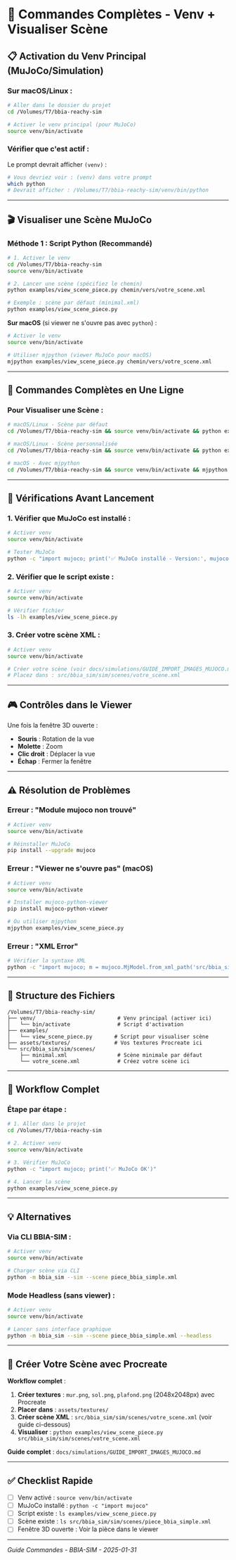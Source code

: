 # 🚀 Commandes Complètes - Venv + Visualiser Scène

## 📋 Activation du Venv Principal (MuJoCo/Simulation)

### **Sur macOS/Linux** :

```bash
# Aller dans le dossier du projet
cd /Volumes/T7/bbia-reachy-sim

# Activer le venv principal (pour MuJoCo)
source venv/bin/activate
```

### **Vérifier que c'est actif** :

Le prompt devrait afficher `(venv)` :
```bash
# Vous devriez voir : (venv) dans votre prompt
which python
# Devrait afficher : /Volumes/T7/bbia-reachy-sim/venv/bin/python
```

---

## 🎬 Visualiser une Scène MuJoCo

### **Méthode 1 : Script Python** (Recommandé)

```bash
# 1. Activer le venv
cd /Volumes/T7/bbia-reachy-sim
source venv/bin/activate

# 2. Lancer une scène (spécifiez le chemin)
python examples/view_scene_piece.py chemin/vers/votre_scene.xml

# Exemple : scène par défaut (minimal.xml)
python examples/view_scene_piece.py
```

**Sur macOS** (si viewer ne s'ouvre pas avec `python`) :
```bash
# Activer le venv
source venv/bin/activate

# Utiliser mjpython (viewer MuJoCo pour macOS)
mjpython examples/view_scene_piece.py chemin/vers/votre_scene.xml
```

---

## 📝 Commandes Complètes en Une Ligne

### **Pour Visualiser une Scène** :

```bash
# macOS/Linux - Scène par défaut
cd /Volumes/T7/bbia-reachy-sim && source venv/bin/activate && python examples/view_scene_piece.py

# macOS/Linux - Scène personnalisée
cd /Volumes/T7/bbia-reachy-sim && source venv/bin/activate && python examples/view_scene_piece.py src/bbia_sim/sim/scenes/votre_scene.xml

# macOS - Avec mjpython
cd /Volumes/T7/bbia-reachy-sim && source venv/bin/activate && mjpython examples/view_scene_piece.py chemin/vers/scene.xml
```

---

## 🔧 Vérifications Avant Lancement

### **1. Vérifier que MuJoCo est installé** :

```bash
# Activer venv
source venv/bin/activate

# Tester MuJoCo
python -c "import mujoco; print('✅ MuJoCo installé - Version:', mujoco.__version__)"
```

### **2. Vérifier que le script existe** :

```bash
# Activer venv
source venv/bin/activate

# Vérifier fichier
ls -lh examples/view_scene_piece.py
```

### **3. Créer votre scène XML** :

```bash
# Activer venv
source venv/bin/activate

# Créer votre scène (voir docs/simulations/GUIDE_IMPORT_IMAGES_MUJOCO.md)
# Placez dans : src/bbia_sim/sim/scenes/votre_scene.xml
```

---

## 🎮 Contrôles dans le Viewer

Une fois la fenêtre 3D ouverte :
- **Souris** : Rotation de la vue
- **Molette** : Zoom
- **Clic droit** : Déplacer la vue
- **Échap** : Fermer la fenêtre

---

## ⚠️ Résolution de Problèmes

### **Erreur : "Module mujoco non trouvé"**

```bash
# Activer venv
source venv/bin/activate

# Réinstaller MuJoCo
pip install --upgrade mujoco
```

### **Erreur : "Viewer ne s'ouvre pas" (macOS)**

```bash
# Activer venv
source venv/bin/activate

# Installer mujoco-python-viewer
pip install mujoco-python-viewer

# Ou utiliser mjpython
mjpython examples/view_scene_piece.py
```

### **Erreur : "XML Error"**

```bash
# Vérifier la syntaxe XML
python -c "import mujoco; m = mujoco.MjModel.from_xml_path('src/bbia_sim/sim/scenes/piece_bbia_simple.xml'); print('✅ XML valide')"
```

---

## 📁 Structure des Fichiers

```
/Volumes/T7/bbia-reachy-sim/
├── venv/                          # Venv principal (activer ici)
│   └── bin/activate               # Script d'activation
├── examples/
│   └── view_scene_piece.py       # Script pour visualiser scène
├── assets/textures/              # Vos textures Procreate ici
└── src/bbia_sim/sim/scenes/
    ├── minimal.xml                # Scène minimale par défaut
    └── votre_scene.xml            # Créez votre scène ici
```

---

## 🔄 Workflow Complet

### **Étape par étape** :

```bash
# 1. Aller dans le projet
cd /Volumes/T7/bbia-reachy-sim

# 2. Activer venv
source venv/bin/activate

# 3. Vérifier MuJoCo
python -c "import mujoco; print('✅ MuJoCo OK')"

# 4. Lancer la scène
python examples/view_scene_piece.py
```

---

## 💡 Alternatives

### **Via CLI BBIA-SIM** :

```bash
# Activer venv
source venv/bin/activate

# Charger scène via CLI
python -m bbia_sim --sim --scene piece_bbia_simple.xml
```

### **Mode Headless** (sans viewer) :

```bash
# Activer venv
source venv/bin/activate

# Lancer sans interface graphique
python -m bbia_sim --sim --scene piece_bbia_simple.xml --headless
```

---

## 🎨 Créer Votre Scène avec Procreate

**Workflow complet** :

1. **Créer textures** : `mur.png`, `sol.png`, `plafond.png` (2048x2048px) avec Procreate
2. **Placer dans** : `assets/textures/`
3. **Créer scène XML** : `src/bbia_sim/sim/scenes/votre_scene.xml` (voir guide ci-dessous)
4. **Visualiser** : `python examples/view_scene_piece.py src/bbia_sim/sim/scenes/votre_scene.xml`

**Guide complet** : `docs/simulations/GUIDE_IMPORT_IMAGES_MUJOCO.md`

---

## ✅ Checklist Rapide

- [ ] Venv activé : `source venv/bin/activate`
- [ ] MuJoCo installé : `python -c "import mujoco"`
- [ ] Script existe : `ls examples/view_scene_piece.py`
- [ ] Scène existe : `ls src/bbia_sim/sim/scenes/piece_bbia_simple.xml`
- [ ] Fenêtre 3D ouverte : Voir la pièce dans le viewer

---

*Guide Commandes - BBIA-SIM - 2025-01-31*

